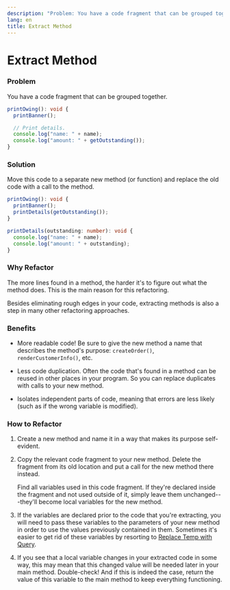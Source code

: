 ```yaml
---
description: "Problem: You have a code fragment that can be grouped together. Solution: Move this code to a separate new method (or function) and replace the old code with a call to the method."
lang: en
title: Extract Method
---
```

# Extract Method

### Problem

You have a code fragment that can be grouped together.
```ts
printOwing(): void {
  printBanner();

  // Print details.
  console.log("name: " + name);
  console.log("amount: " + getOutstanding());
}
```

### Solution

Move this code to a separate new method (or function) and replace the old code with a call to the method.

```ts 
printOwing(): void {
  printBanner();
  printDetails(getOutstanding());
}

printDetails(outstanding: number): void {
  console.log("name: " + name);
  console.log("amount: " + outstanding);
}
```

### Why Refactor

The more lines found in a method, the harder it's to figure out what the
method does. This is the main reason for this refactoring.

Besides eliminating rough edges in your code, extracting methods is also
a step in many other refactoring approaches.

### Benefits

-   More readable code! Be sure to give the new method a name that
    describes the method's purpose: `createOrder()`,
    `renderCustomerInfo()`, etc.

-   Less code duplication. Often the code that's found in a method can
    be reused in other places in your program. So you can replace
    duplicates with calls to your new method.

-   Isolates independent parts of code, meaning that errors are less
    likely (such as if the wrong variable is modified).

### How to Refactor

1.  Create a new method and name it in a way that makes its purpose
    self-evident.

2.  Copy the relevant code fragment to your new method. Delete the
    fragment from its old location and put a call for the new method
    there instead.

    Find all variables used in this code fragment. If they're declared
    inside the fragment and not used outside of it, simply leave them
    unchanged---they'll become local variables for the new method.

3.  If the variables are declared prior to the code that you're
    extracting, you will need to pass these variables to the parameters
    of your new method in order to use the values previously contained
    in them. Sometimes it's easier to get rid of these variables by
    resorting to [Replace Temp with Query](/replace-temp-with-query).

4.  If you see that a local variable changes in your extracted code in
    some way, this may mean that this changed value will be needed later
    in your main method. Double-check! And if this is indeed the case,
    return the value of this variable to the main method to keep
    everything functioning.
